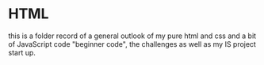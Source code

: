 # HTML

this is a folder record of a general outlook of my  pure html and css and a bit of JavaScript code "beginner code", the challenges as well as my IS project start up.
